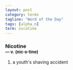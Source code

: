 ```yaml
---
layout: post
category: terms
tagline: "Word of the Day"
tags: [alpha_n]
term: nicotine
---
```


<h3>Nicotine<br/> <small>&mdash; v. (nic<span>&middot;</span>o<span>&middot;</span>tine)</small></h3>
<p><ol><li>a youth's shaving accident</li>
</ol></p>
